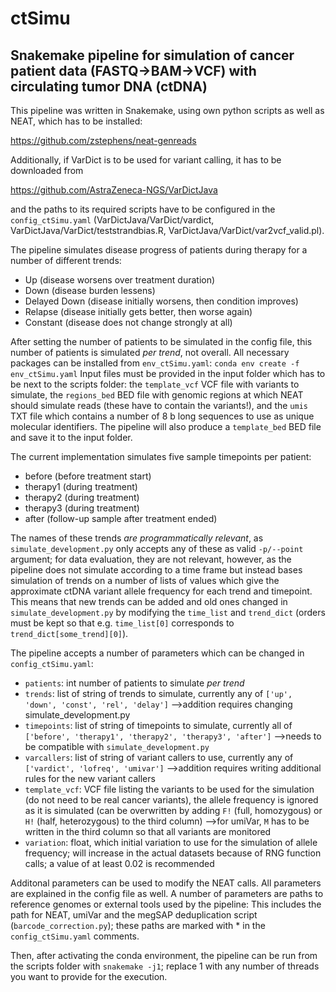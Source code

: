 # ctSimu
## Snakemake pipeline for simulation of cancer patient data (FASTQ->BAM->VCF) with circulating tumor DNA (ctDNA)

This pipeline was written in Snakemake, using own python scripts as well as NEAT, which has to be installed:

https://github.com/zstephens/neat-genreads

Additionally, if VarDict is to be used for variant calling, it has to be downloaded from

https://github.com/AstraZeneca-NGS/VarDictJava

and the paths to its required scripts have to be configured in the `config_ctSimu.yaml` (VarDictJava/VarDict/vardict, VarDictJava/VarDict/teststrandbias.R, VarDictJava/VarDict/var2vcf_valid.pl).

The pipeline simulates disease progress of patients during therapy for a number of different trends:
- Up (disease worsens over treatment duration)
- Down (disease burden lessens)
- Delayed Down (disease initially worsens, then condition improves)
- Relapse (disease initially gets better, then worse again)
- Constant (disease does not change strongly at all)

After setting the number of patients to be simulated in the config file, this number of patients is simulated *per trend*, not overall. All necessary packages can be installed from `env_ctSimu.yaml`: `conda env create -f env_ctSimu.yaml`
Input files must be provided in the input folder which has to be next to the scripts folder: the `template_vcf` VCF file with variants to simulate, the `regions_bed` BED file with genomic regions at which NEAT should simulate reads (these have to contain the variants!), and the `umis` TXT file which contains a number of 8 b long sequences to use as unique molecular identifiers. The pipeline will also produce a `template_bed` BED file and save it to the input folder.

The current implementation simulates five sample timepoints per patient:
- before (before treatment start)
- therapy1 (during treatment)
- therapy2 (during treatment)
- therapy3 (during treatment)
- after (follow-up sample after treatment ended)

The names of these trends *are programmatically relevant*, as `simulate_development.py` only accepts any of these as valid `-p/--point` argument; for data evaluation, they are not relevant, however, as the pipeline does not simulate according to a time frame but instead bases simulation of trends on a number of lists of values which give the approximate ctDNA variant allele frequency for each trend and timepoint. This means that new trends can be added and old ones changed in `simulate_development.py` by modifying the `time_list` and `trend_dict` (orders must be kept so that e.g. `time_list[0]` corresponds to `trend_dict[some_trend][0]`).

The pipeline accepts a number of parameters which can be changed in `config_ctSimu.yaml`:
- `patients`: int number of patients to simulate _per trend_
- `trends`: list of string of trends to simulate, currently any of `['up', 'down', 'const', 'rel', 'delay']` -->addition requires changing simulate_development.py
- `timepoints`: list of string of timepoints to simulate, currently all of `['before', 'therapy1', 'therapy2', 'therapy3', 'after']` -->needs to be compatible with `simulate_development.py`
- `varcallers`: list of string of variant callers to use, currently any of `['vardict', 'lofreq', 'umivar']` -->addition requires writing additional rules for the new variant callers
- `template_vcf`: VCF file listing the variants to be used for the simulation (do not need to be real cancer variants), the allele frequency is ignored as it is simulated (can be overwritten by adding `F!` (full, homozygous) or `H!` (half, heterozygous) to the third column) -->for umiVar, `M` has to be written in the third column so that all variants are monitored
- `variation`: float, which initial variation to use for the simulation of allele frequency; will increase in the actual datasets because of RNG function calls; a value of at least 0.02 is recommended

Additonal parameters can be used to modify the NEAT calls. All parameters are explained in the config file as well. A number of parameters are paths to reference genomes or external tools used by the pipeline: This includes the path for NEAT, umiVar and the megSAP deduplication script (`barcode_correction.py`); these paths are marked with * in the `config_ctSimu.yaml` comments.

Then, after activating the conda environment, the pipeline can be run from the scripts folder with `snakemake -j1`; replace 1 with any number of threads you want to provide for the execution.

